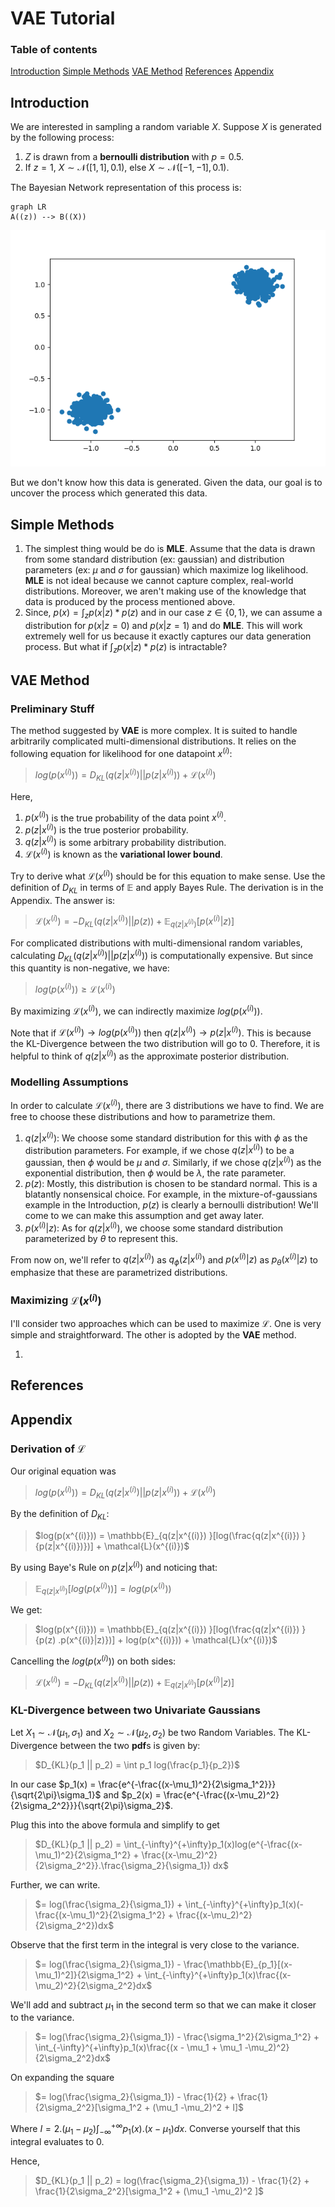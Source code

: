 # VAE Tutorial
### Table of contents
[Introduction](##Introduction)
[Simple Methods](##SimpleMethods)
[VAE Method](##VaeMethod)
[References](##References)
[Appendix](##Appendix)
<a name="headers"/>

## Introduction
We are interested in sampling  a random variable $X$. Suppose $X$ is generated by the following process:

1. $Z$ is drawn from a **bernoulli distribution** with $p = 0.5$.
2. If $z = 1$, $X \sim \mathcal{N}([1, 1], 0.1)$, else $X \sim \mathcal{N}([-1, -1], 0.1)$.

The Bayesian Network representation of this process is:
```mermaid
graph LR
A((z)) --> B((X))
```
![Thousand points sampled through the above process.](https://github.com/Vrroom/VAE-TUT/blob/master/data.png)

But we don't know how this data is generated. Given the data, our goal is to uncover the process which generated this data.

## Simple Methods
1. The simplest thing would be do is **MLE**. Assume that the data is drawn from some standard distribution (ex: gaussian) and distribution parameters (ex: $\mu$ and $\sigma$ for gaussian) which maximize log likelihood. **MLE** is not ideal because we cannot capture complex, real-world distributions. Moreover, we aren't making use of the knowledge that data is produced by the process mentioned above.
2. Since, $p(x) = \int_z p(x|z)*p(z)$ and in our case $z \in \{0, 1\}$, we can assume a distribution for $p(x|z=0)$ and $p(x|z=1)$ and do **MLE**. This will work extremely well for us because it exactly captures our data generation process. But what if $\int_z p(x|z) * p(z)$ is intractable?

## VAE Method

### Preliminary Stuff

The method suggested by **VAE** is more complex. It is suited to handle arbitrarily complicated multi-dimensional distributions. It relies on the following equation for likelihood for one datapoint $x^{(i)}$:

>$log(p(x^{(i)})) = D_{KL}(q(z|x^{(i)}) || p(z|x^{(i)})) + \mathcal{L}( x^{(i)})$

Here, 
1. $p(x^{(i)})$ is the true probability of the data point $x^{(i)}$.
2. $p(z|x^{(i)})$ is the true posterior probability. 
3. $q(z|x^{(i)})$ is some arbitrary probability distribution.
4. $\mathcal{L}(x^{(i)})$ is known as the **variational lower bound**.

Try to derive what $\mathcal{L}(x^{(i)})$ should be for this equation to make sense. Use the definition of $D_{KL}$ in terms of $\mathbb{E}$ and apply Bayes Rule. The derivation is in the Appendix. The answer is:

>$\mathcal{L}(x^{(i)}) = -D_{KL} (q(z|x^{(i)})  || p(z)) +  \mathbb{E}_{q(z|x^{(i)}) }[p(x^{(i)}|z)]$ 

For complicated distributions with multi-dimensional random variables, calculating 
$D_{KL}(q(z|x^{(i)}) || p(z|x^{(i)}))$ is computationally expensive. But since this quantity is non-negative, we have:

>$log(p(x^{(i)})) \geq \mathcal{L}(x^{(i)})$ 

By maximizing $\mathcal{L}(x^{(i)})$, we can indirectly maximize $log(p(x^{(i)}))$. 
 
Note that if $\mathcal{L}(x^{(i)}) \rightarrow log(p(x^{(i)}))$ then $q(z|x^{(i)}) \rightarrow p(z|x^{(i)})$. This is because the KL-Divergence between the two distribution will go to $0$. Therefore, it is helpful to think of $q(z|x^{(i)})$ as the approximate posterior distribution.

### Modelling Assumptions

In order to calculate $\mathcal{L}(x^{(i)})$, there are $3$ distributions we have to find. We are free to choose these distributions and how to parametrize them.

1.  $q(z|x^{(i)})$: We choose some standard distribution for this with $\phi$ as the distribution parameters. For example, if we chose $q(z|x^{(i)})$ to be a gaussian, then $\phi$ would be $\mu$ and $\sigma$. Similarly, if we chose $q(z|x^{(i)})$ as the exponential distribution, then $\phi$ would be $\lambda$, the  rate parameter.
2. $p(z)$: Mostly, this distribution is chosen to be standard normal. This is a blatantly nonsensical choice. For example, in the mixture-of-gaussians example in the Introduction, $p(z)$ is clearly a bernoulli distribution! We'll come to we can make this assumption and get away later.
3. $p(x^{(i)}|z)$: As for $q(z|x^{(i)})$, we choose some standard distribution parameterized by $\theta$ to represent this.

From now on, we'll refer to  $q(z|x^{(i)})$ as $q_{\phi}(z|x^{(i)})$ and $p(x^{(i)}|z)$ as $p_{\theta}(x^{(i)}|z)$ to emphasize that these are parametrized distributions.

###  Maximizing $\mathcal{L}(x^{(i)})$

I'll consider two approaches which can be used to maximize $\mathcal{L}$. One is very simple and straightforward. The other is adopted by the **VAE** method.

1. 





## References

## Appendix

### Derivation of $\mathcal{L}$

Our original equation was 

>$log(p(x^{(i)})) = D_{KL}(q(z|x^{(i)}) || p(z|x^{(i)})) + \mathcal{L}( x^{(i)})$

By the definition of $D_{KL}$:

>$log(p(x^{(i)})) = \mathbb{E}_{q(z|x^{(i)}) }[log(\frac{q(z|x^{(i)}) }{p(z|x^{(i)})})] + \mathcal{L}(x^{(i)})$

By using Baye's Rule on $p(z|x^{(i)})$ and noticing that:

>$\mathbb{E}_{q(z|x^{(i)}) }[log(p(x^{(i)}))] = log(p(x^{(i)}))$

 We get:
  
>$log(p(x^{(i)})) = \mathbb{E}_{q(z|x^{(i)}) }[log(\frac{q(z|x^{(i)}) }{p(z) .p(x^{(i)}|z)})] + log(p(x^{(i)})) + \mathcal{L}(x^{(i)})$

Cancelling the $log(p(x^{(i)}))$ on both sides:

>$\mathcal{L}(x^{(i)}) =  -D_{KL} (q(z|x^{(i)})  || p(z)) +  \mathbb{E}_{q(z|x^{(i)}) }[p(x^{(i)}|z)]$

### KL-Divergence between two Univariate Gaussians

Let $X_1 \sim \mathcal{N}(\mu_1, \sigma_1)$ and $X_2 \sim \mathcal{N}(\mu_2, \sigma_2)$ be two Random Variables.
 The KL-Divergence between the two **pdf**s is given by: 
>$D_{KL}(p_1 || p_2) = \int p_1 log(\frac{p_1}{p_2})$

In our case $p_1(x) = \frac{e^{-\frac{(x-\mu_1)^2}{2\sigma_1^2}}}{\sqrt{2\pi}\sigma_1}$ and $p_2(x) = \frac{e^{-\frac{(x-\mu_2)^2}{2\sigma_2^2}}}{\sqrt{2\pi}\sigma_2}$.

Plug this into the above formula and simplify to get
> $D_{KL}(p_1 || p_2) = \int_{-\infty}^{+\infty}p_1(x)log(e^{-\frac{(x-\mu_1)^2}{2\sigma_1^2} + \frac{(x-\mu_2)^2}{2\sigma_2^2}}.\frac{\sigma_2}{\sigma_1}) dx$

Further, we can write.
> $= log(\frac{\sigma_2}{\sigma_1}) + \int_{-\infty}^{+\infty}p_1(x)(-\frac{(x-\mu_1)^2}{2\sigma_1^2} + \frac{(x-\mu_2)^2}{2\sigma_2^2})dx$

Observe that the first term in the integral is very close to the variance.
> $= log(\frac{\sigma_2}{\sigma_1}) - \frac{\mathbb{E}_{p_1}[(x-\mu_1)^2]}{2\sigma_1^2} +  \int_{-\infty}^{+\infty}p_1(x)\frac{(x-\mu_2)^2}{2\sigma_2^2}dx$

We'll add and subtract $\mu_1$ in the second term so that we can make it closer to the variance.
> $= log(\frac{\sigma_2}{\sigma_1}) - \frac{\sigma_1^2}{2\sigma_1^2} +  \int_{-\infty}^{+\infty}p_1(x)\frac{(x - \mu_1 + \mu_1 -\mu_2)^2}{2\sigma_2^2}dx$

On expanding the square
>$= log(\frac{\sigma_2}{\sigma_1}) - \frac{1}{2} +  \frac{1}{2\sigma_2^2}[\sigma_1^2  + (\mu_1 -\mu_2)^2 + I]$

Where $I = 2.(\mu_1 - \mu_2)\int_{-\infty}^{+\infty}p_1(x).(x - \mu_1)dx$. Converse yourself that this integral evaluates to $0$.

Hence,

>$D_{KL}(p_1 || p_2) = log(\frac{\sigma_2}{\sigma_1}) - \frac{1}{2} +  \frac{1}{2\sigma_2^2}[\sigma_1^2  + (\mu_1 -\mu_2)^2 ]$